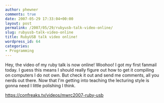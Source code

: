 ```yaml
---
author: phewner
comments: true
date: 2007-05-29 17:33:04+00:00
layout: post
permalink: /2007/05/29/rubyusb-talk-video-online/
slug: rubyusb-talk-video-online
title: RubyUSB talk video online!
wordpress_id: 64
categories:
- Programming
---
```


Hey, the video of my ruby talk is now online!  Woohoo!  I got my first fanmail today.  I guess this means I should really figure out how to get it compiling on computers I do not own.  But check it out and send me comments, all you nerds out there.  Now that I'm getting into teaching the lecturing style is gonna need I little polishing I think.

https://confreaks.tv/videos/mwrc2007-ruby-usb

